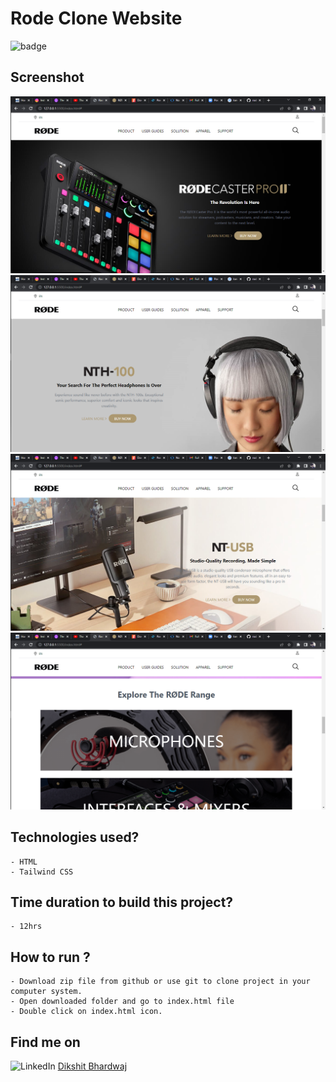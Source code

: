 # Rode Clone Website

![badge](https://img.shields.io/badge/Webdev-Day--15-red)

## Screenshot

![Project-Screenshot](screenshot-1.PNG)
![Project-Screenshot](screenshot-2.PNG)
![Project-Screenshot](screenshot-3.PNG)
![Project-Screenshot](screenshot-4.PNG)

## Technologies used?

    - HTML
    - Tailwind CSS

## Time duration to build this project?

    - 12hrs

## How to run ?

    - Download zip file from github or use git to clone project in your computer system.
    - Open downloaded folder and go to index.html file
    - Double click on index.html icon.

## Find me on

![LinkedIn](https://img.shields.io/badge/LinkedIn-Connect-green) [Dikshit Bhardwaj](https://www.linkedin.com/in/dikshit-bhardwaj-8678b2191/)
